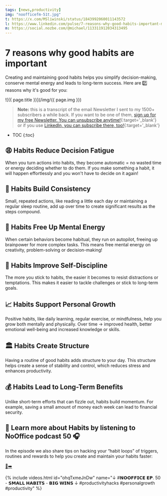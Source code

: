 ```yaml
---
tags: [news,productivity]
img: "noofficefm-51t.jpg"
t: https://x.com/MSliwinski/status/1843992060011143572
l: https://www.linkedin.com/pulse/7-reasons-why-good-habits-important-michael-sliwinski-xltyf
m: https://social.nozbe.com/@michael/113311912034313495
---
```


# 7 reasons why good habits are important

Creating and maintaining good habits helps you simplify decision-making, conserve mental energy and leads to long-term success. Here are 7️⃣ reasons why it's good for you:
<!--More-->

![{{ page.title }}](/img/{{ page.img }})

> **Note:** this is a transcript of the email Newsletter I sent to my 1500+ subscribers a while back. If you want to be one of them, [sign up for my free Newsletter. You can unsubscribe anytime!](https://michael.gratis/n){:target='_blank'} or if you use [LinkedIn, you can subscribe there, too!](https://michael.gratis/inn){:target='_blank'}

* TOC
{:toc}
## 😩 Habits Reduce Decision Fatigue

When you turn actions into habits, they become automatic = no wasted time or energy deciding whether to do them. If you make something a habit, it will happen effortlessly and you won't have to decide on it again!

## 👣 Habits Build Consistency

Small, repeated actions, like reading a little each day or maintaining a regular sleep routine, add up over time to create significant results as the steps compound.

## 🧠 Habits Free Up Mental Energy

When certain behaviors become habitual, they run on autopilot, freeing up brainpower for more complex tasks. This means free mental energy on creativity, problem-solving or decision-making!

## 💪 Habits Improve Self-Discipline

The more you stick to habits, the easier it becomes to resist distractions or temptations. This makes it easier to tackle challenges or stick to long-term goals.

## 📈 Habits Support Personal Growth

Positive habits, like daily learning, regular exercise, or mindfulness, help you grow both mentally and physically. Over time -> improved health, better emotional well-being and increased knowledge or skills.

## 🏛️ Habits Create Structure

Having a routine of good habits adds structure to your day. This structure helps create a sense of stability and control, which reduces stress and enhances productivity.

## 💰 Habits Lead to Long-Term Benefits

Unlike short-term efforts that can fizzle out, habits build momentum. For example, saving a small amount of money each week can lead to financial security.

## 🚀 Learn more about Habits by listening to NoOffice podcast 50 🎧

In the episode we also share tips on hacking your “habit loops” of triggers, routines and rewards to help you create and maintain your habits faster:

[🔗➡️](NoOffice.fm/50)


{% include videos.html id="ohqTxmeJnDw" name="↓ #𝗡𝗢𝗢𝗙𝗙𝗜𝗖𝗘  𝗘𝗣. 50 - 𝗦𝗠𝗔𝗟𝗟 𝗛𝗔𝗕𝗜𝗧𝗦 - 𝗕𝗜𝗚 𝗪𝗜𝗡𝗦 ↓ #productivityhacks  #personalgrowth  #productivity" %}

[n]: https://michael.gratis/nozbe
[np]: https://michael.gratis/nozbepersonal